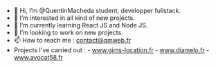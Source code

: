 - 👋 Hi, I’m @QuentinMacheda student, developper fullstack.
- 👀 I’m interested in all kind of new projects.
- 🌱 I’m currently learning React JS and Node JS.
- 💞️ I’m looking to work on new projects.
- 📫 How to reach me : contact@qmweb.fr
- Projects I've carried out : - www.gims-location.fr
                              - www.diamelo.fr
                              - www.avocat58.fr
